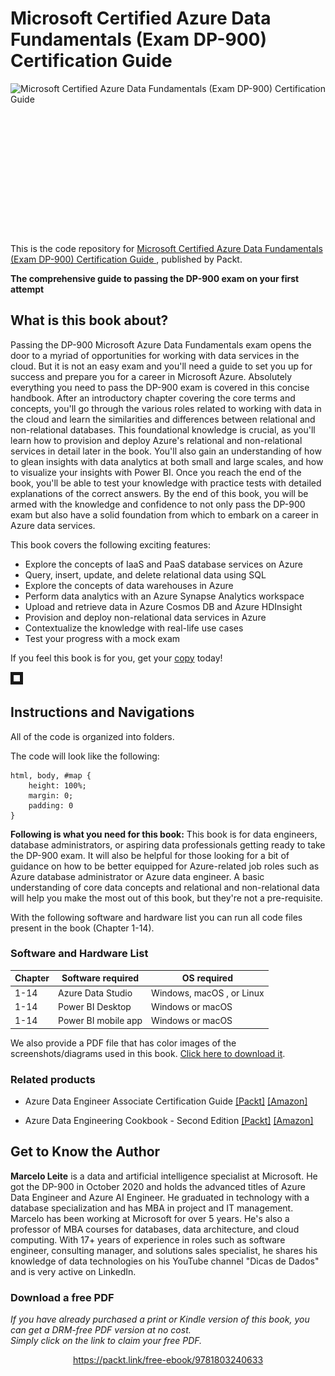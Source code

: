 


# Microsoft Certified Azure Data Fundamentals (Exam DP-900) Certification Guide	

<a href="https://www.packtpub.com/product/microsoft-certified-azure-data-fundamentals-exam-dp-900-certification-guide/9781803240633"><img src="https://static.packt-cdn.com/products/9781803240633/cover/smaller" alt="Microsoft Certified Azure Data Fundamentals (Exam DP-900) Certification Guide" height="256px" align="right"></a>

This is the code repository for [Microsoft Certified Azure Data Fundamentals (Exam DP-900) Certification Guide	](https://www.packtpub.com/product/microsoft-certified-azure-data-fundamentals-exam-dp-900-certification-guide/9781803240633), published by Packt.

**The comprehensive guide to passing the DP-900 exam on your first attempt**

## What is this book about?
Passing the DP-900 Microsoft Azure Data Fundamentals exam opens the door to a myriad of opportunities for working with data services in the cloud. But it is not an easy exam and you'll need a guide to set you up for success and prepare you for a career in Microsoft Azure.
Absolutely everything you need to pass the DP-900 exam is covered in this concise handbook. After an introductory chapter covering the core terms and concepts, you'll go through the various roles related to working with data in the cloud and learn the similarities and differences between relational and non-relational databases. This foundational knowledge is crucial, as you'll learn how to provision and deploy Azure's relational and non-relational services in detail later in the book. You'll also gain an understanding of how to glean insights with data analytics at both small and large scales, and how to visualize your insights with Power BI. Once you reach the end of the book, you'll be able to test your knowledge with practice tests with detailed explanations of the correct answers.
By the end of this book, you will be armed with the knowledge and confidence to not only pass the DP-900 exam but also have a solid foundation from which to embark on a career in Azure data services.

This book covers the following exciting features: 
* Explore the concepts of IaaS and PaaS database services on Azure
* Query, insert, update, and delete relational data using SQL
* Explore the concepts of data warehouses in Azure
* Perform data analytics with an Azure Synapse Analytics workspace
* Upload and retrieve data in Azure Cosmos DB and Azure HDInsight
* Provision and deploy non-relational data services in Azure
* Contextualize the knowledge with real-life use cases
* Test your progress with a mock exam

If you feel this book is for you, get your [copy](https://www.amazon.com/dp/1803240636) today!

<a href="https://www.packtpub.com/?utm_source=github&utm_medium=banner&utm_campaign=GitHubBanner"><img src="https://raw.githubusercontent.com/PacktPublishing/GitHub/master/GitHub.png" alt="https://www.packtpub.com/" border="5" /></a>

## Instructions and Navigations
All of the code is organized into folders.

The code will look like the following:
```
html, body, #map {
    height: 100%;
    margin: 0;
    padding: 0
}
```

**Following is what you need for this book:**
This book is for data engineers, database administrators, or aspiring data professionals getting ready to take the DP-900 exam. It will also be helpful for those looking for a bit of guidance on how to be better equipped for Azure-related job roles such as Azure database administrator or Azure data engineer. A basic understanding of core data concepts and relational and non-relational data will help you make the most out of this book, but they're not a pre-requisite.	

With the following software and hardware list you can run all code files present in the book (Chapter 1-14).

### Software and Hardware List

| Chapter  | Software required                                                                    | OS required                        |
| -------- | -------------------------------------------------------------------------------------| -----------------------------------|
|  	1-14	   |  Azure Data Studio							                                            			  | Windows, macOS , or Linux |
|     1-14   | Power BI Desktop  																					  |     Windows or macOS                               |
| 1-14       |Power BI mobile app                                           |Windows or macOS             |

We also provide a PDF file that has color images of the screenshots/diagrams used in this book. [Click here to download it](https://packt.link/LTQeN).


### Related products <Other books you may enjoy>
* Azure Data Engineer Associate Certification Guide [[Packt]](https://www.packtpub.com/product/azure-data-engineer-associate-certification-guide/9781801816069) [[Amazon]](https://www.amazon.com/dp/1801816069)

* Azure Data Engineering Cookbook - Second Edition [[Packt]](https://www.packtpub.com/product/azure-data-engineering-cookbook-second-edition/9781803246789) [[Amazon]](https://www.amazon.com/dp/1803246782)

## Get to Know the Author
**Marcelo Leite** is a data and artificial intelligence specialist at Microsoft. He got the DP-900 in October 2020 and holds the advanced titles of Azure Data Engineer and Azure AI Engineer. He graduated in technology with a database specialization and has MBA in project and IT management. Marcelo has been working at Microsoft for over 5 years. He's also a professor of MBA courses for databases, data architecture, and cloud computing. With 17+ years of experience in roles such as software engineer, consulting manager, and solutions sales specialist, he shares his knowledge of data technologies on his YouTube channel "Dicas de Dados" and is very active on LinkedIn.	

### Download a free PDF

 <i>If you have already purchased a print or Kindle version of this book, you can get a DRM-free PDF version at no cost.<br>Simply click on the link to claim your free PDF.</i>
<p align="center"> <a href="https://packt.link/free-ebook/9781803240633">https://packt.link/free-ebook/9781803240633 </a> </p>